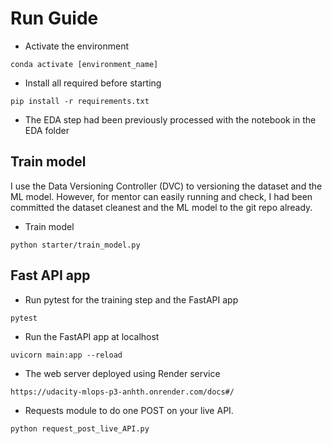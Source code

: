 # Run Guide
* Activate the environment
```
conda activate [environment_name]
```
* Install all required before starting
```
pip install -r requirements.txt 
```
* The EDA step had been previously processed with the notebook in the EDA folder
## Train model
I use the Data Versioning Controller (DVC) to versioning the dataset and the ML model. However, for mentor can easily running and check, I had been committed the dataset cleanest and the ML model to the git repo already.

* Train model
```
python starter/train_model.py
```
## Fast API app
* Run pytest for the training step and the FastAPI app
```
pytest
```
* Run the FastAPI app at localhost
```
uvicorn main:app --reload
```
* The web server deployed using Render service
```
https://udacity-mlops-p3-anhth.onrender.com/docs#/
```
* Requests module to do one POST on your live API. 
```
python request_post_live_API.py
```
